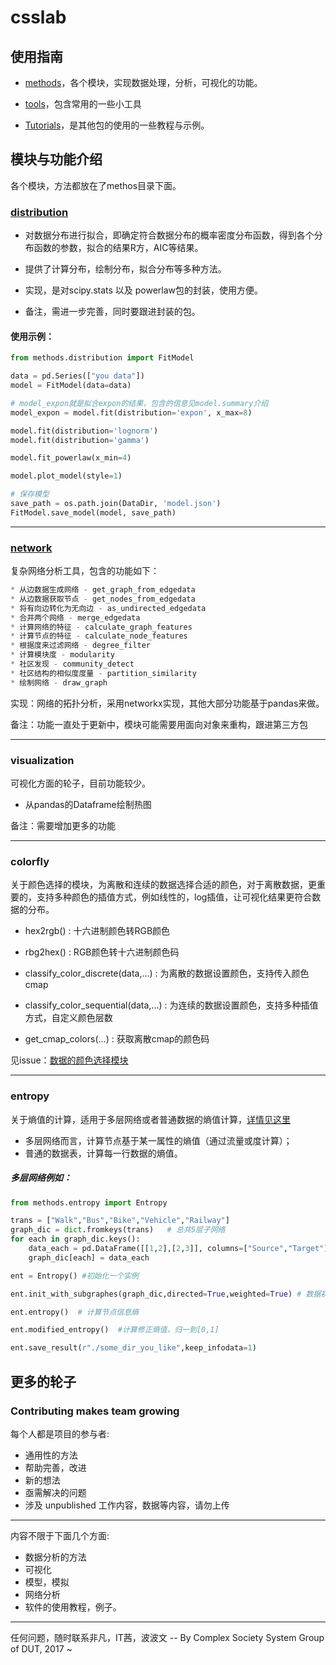# csslab


## 使用指南

- [methods](./methods)，各个模块，实现数据处理，分析，可视化的功能。

- [tools](./tools)，包含常用的一些小工具

- [Tutorials](./Tutorials)，是其他包的使用的一些教程与示例。

## 模块与功能介绍

各个模块，方法都放在了methos目录下面。

### [distribution](./methods/distribution.py)

- 对数据分布进行拟合，即确定符合数据分布的概率密度分布函数，得到各个分布函数的参数，拟合的结果R方，AIC等结果。
- 提供了计算分布，绘制分布，拟合分布等多种方法。

- 实现，是对scipy.stats 以及 powerlaw包的封装，使用方便。
- 备注，需进一步完善，同时要跟进封装的包。

#### 使用示例：

```python
from methods.distribution import FitModel

data = pd.Series(["you data"])
model = FitModel(data=data)

# model_expon就是拟合expon的结果，包含的信息见model.summary介绍
model_expon = model.fit(distribution='expon', x_max=8)

model.fit(distribution='lognorm')
model.fit(distribution='gamma')

model.fit_powerlaw(x_min=4)

model.plot_model(style=1)

# 保存模型
save_path = os.path.join(DataDir, 'model.json')
FitModel.save_model(model, save_path)
```

---
### [network](./methods/network.py)

复杂网络分析工具，包含的功能如下：

```python
* 从边数据生成网络 - get_graph_from_edgedata
* 从边数据获取节点 - get_nodes_from_edgedata
* 将有向边转化为无向边 - as_undirected_edgedata
* 合并两个网络 - merge_edgedata
* 计算网络的特征 - calculate_graph_features
* 计算节点的特征 - calculate_node_features
* 根据度来过滤网络 - degree_filter
* 计算模块度 - modularity
* 社区发现 - community_detect
* 社区结构的相似度度量 - partition_similarity
* 绘制网络 - draw_graph
```

实现：网络的拓扑分析，采用networkx实现，其他大部分功能基于pandas来做。

备注：功能一直处于更新中，模块可能需要用面向对象来重构，跟进第三方包

---
### visualization

可视化方面的轮子，目前功能较少。

- 从pandas的Dataframe绘制热图

备注：需要增加更多的功能

---
### colorfly

关于颜色选择的模块，为离散和连续的数据选择合适的颜色，对于离散数据，更重要的，支持多种颜色的插值方式，例如线性的，log插值，让可视化结果更符合数据的分布。

- hex2rgb()                           : 十六进制颜色转RGB颜色
- rbg2hex()                           : RGB颜色转十六进制颜色码

- classify_color_discrete(data,...)   : 为离散的数据设置颜色，支持传入颜色cmap
- classify_color_sequential(data,...) : 为连续的数据设置颜色，支持多种插值方式，自定义颜色层数

- get_cmap_colors(...)                : 获取离散cmap的颜色码

见issue：[数据的颜色选择模块](https://github.com/RiptideBo/csslab/issues/6)

---
### entropy
关于熵值的计算，适用于多层网络或者普通数据的熵值计算，[详情见这里](./methods/entropy.py)

- 多层网络而言，计算节点基于某一属性的熵值（通过流量或度计算）；
- 普通的数据表，计算每一行数据的熵值。

##### 多层网络例如：
```python
from methods.entropy import Entropy

trans = ["Walk","Bus","Bike","Vehicle","Railway"]
graph_dic = dict.fromkeys(trans)   # 总共5层子网络
for each in graph_dic.keys():
    data_each = pd.DataFrame([[1,2],[2,3]], columns=["Source","Target"])
    graph_dic[each] = data_each

ent = Entropy() #初始化一个实例

ent.init_with_subgraphes(graph_dic,directed=True,weighted=True) # 数据初始化

ent.entropy()  # 计算节点信息熵

ent.modified_entropy()  #计算修正熵值，归一到[0,1]

ent.save_result(r"./some_dir_you_like",keep_infodata=1)
```


## 更多的轮子

### Contributing makes team growing

每个人都是项目的参与者:

- 通用性的方法
- 帮助完善，改进
- 新的想法
- 亟需解决的问题
- 涉及 unpublished 工作内容，数据等内容，请勿上传

------

内容不限于下面几个方面:

- 数据分析的方法
- 可视化
- 模型，模拟
- 网络分析
- 软件的使用教程，例子。

------
任何问题，随时联系非凡，IT茜，波波文
-- By Complex Society System Group of DUT, 2017 ~
